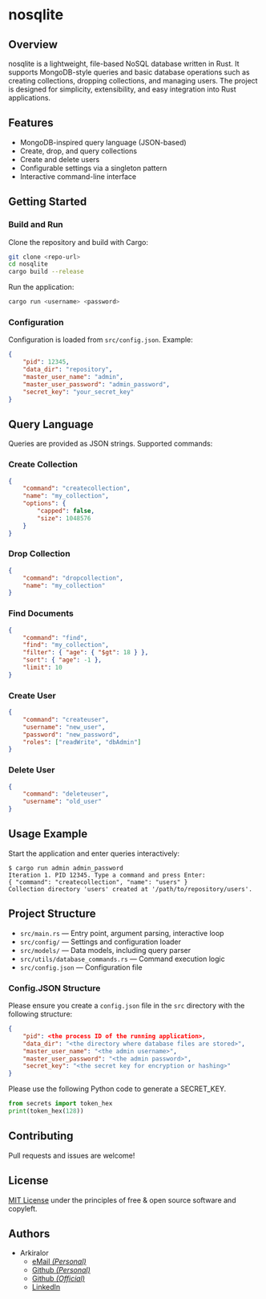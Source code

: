 # nosqlite

## Overview

nosqlite is a lightweight, file-based NoSQL database written in Rust. It supports MongoDB-style queries and basic database operations such as creating collections, dropping collections, and managing users. The project is designed for simplicity, extensibility, and easy integration into Rust applications.

## Features

- MongoDB-inspired query language (JSON-based)
- Create, drop, and query collections
- Create and delete users
- Configurable settings via a singleton pattern
- Interactive command-line interface

## Getting Started

### Build and Run

Clone the repository and build with Cargo:

```sh
git clone <repo-url>
cd nosqlite
cargo build --release
```

Run the application:

```sh
cargo run <username> <password>
```

### Configuration

Configuration is loaded from `src/config.json`. Example:

```json
{
    "pid": 12345,
    "data_dir": "repository",
    "master_user_name": "admin",
    "master_user_password": "admin_password",
    "secret_key": "your_secret_key"
}
```

## Query Language

Queries are provided as JSON strings. Supported commands:

### Create Collection
```json
{
    "command": "createcollection",
    "name": "my_collection",
    "options": {
        "capped": false,
        "size": 1048576
    }
}
```

### Drop Collection
```json
{
    "command": "dropcollection",
    "name": "my_collection"
}
```

### Find Documents
```json
{
    "command": "find",
    "find": "my_collection",
    "filter": { "age": { "$gt": 18 } },
    "sort": { "age": -1 },
    "limit": 10
}
```

### Create User
```json
{
    "command": "createuser",
    "username": "new_user",
    "password": "new_password",
    "roles": ["readWrite", "dbAdmin"]
}
```

### Delete User
```json
{
    "command": "deleteuser",
    "username": "old_user"
}
```

## Usage Example

Start the application and enter queries interactively:

```
$ cargo run admin admin_password
Iteration 1. PID 12345. Type a command and press Enter:
{ "command": "createcollection", "name": "users" }
Collection directory 'users' created at '/path/to/repository/users'.
```

## Project Structure

- `src/main.rs` — Entry point, argument parsing, interactive loop
- `src/config/` — Settings and configuration loader
- `src/models/` — Data models, including query parser
- `src/utils/database_commands.rs` — Command execution logic
- `src/config.json` — Configuration file

### Config.JSON Structure

Please ensure you create a `config.json` file in the `src` directory with the following structure:

```json
{
    "pid": <the process ID of the running application>,
    "data_dir": "<the directory where database files are stored>",
    "master_user_name": "<the admin username>",
    "master_user_password": "<the admin password>",
    "secret_key": "<the secret key for encryption or hashing>"
}
```

Please use the following Python code to generate a SECRET_KEY.

```py
from secrets import token_hex
print(token_hex(128))
```

## Contributing

Pull requests and issues are welcome!

## License

[MIT License](LICENSE.md) under the principles of free & open source software and copyleft. 


## Authors
- Arkiralor
    - [eMail _(Personal)_](mailto:prithoo11335@gmail.com)
    - [Github _(Personal)_](https://github.com/Arkiralor)
    - [Github _(Official)_](https://github.com/prithoomedhi)
    - [LinkedIn](https://www.linkedin.com/in/prithoo11335/)